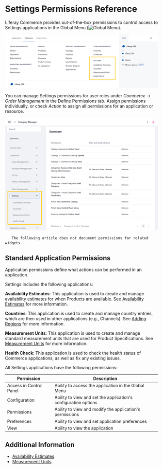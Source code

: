 # Settings Permissions Reference

Liferay Commerce provides out-of-the-box permissions to control access to Settings applications in the Global Menu (![Global Menu](../../images/icon-applications-menu.png)).

![Control access to Settings applications.](./settings-permissions-reference/images/01.png)

You can manage Settings permissions for user roles under *Commerce* &rarr; *Order Management* in the Define Permissions tab. Assign permissions individually, or check *Action* to assign all permissions for an application or resource.

![Manage Settings permissions for user roles in the Define Permissions tab.](./settings-permissions-reference/images/02.png)

```note::
   The following article does not document permissions for related widgets.
```

## Standard Application Permissions

Application permissions define what actions can be performed in an application.

Settings includes the following applications:

**Availability Estimates**: This application is used to create and manage availability estimates for when Products are available. See [Availability Estimates](../../managing-a-catalog/managing-inventory/availability-estimates.md) for more information.

**Countries**: This application is used to create and manage country entries, which are then used in other applications (e.g., Channels). See [Adding Regions](../../store-administration/adding-regions.md) for more information. <!--TASK: replace when general article on Countries is written.-->

**Measurement Units**: This application is used to create and manage standard measurement units that are used for Product Specifications. See [Measurement Units](../../store-administration/configuring-shipping-methods/measurement-units.md) for more information.

**Health Check**: This application is used to check the health status of Commerce applications, as well as fix any existing issues. <!--TASK: Add link when general article on Health Check is written.-->

All Settings applications have the following permissions:

| Permission | Description |
| --- | --- |
| Access in Control Panel | Ability to access the application in the Global Menu |
| Configuration | Ability to view and set the application's configuration options |
| Permissions | Ability to view and modify the application's permissions |
| Preferences | Ability to view and set application preferences |
| View | Ability to view the application |

## Additional Information

* [Availability Estimates](../../managing-a-catalog/managing-inventory/availability-estimates.md)
* [Measurement Units](../../store-administration/configuring-shipping-methods/measurement-units.md)

